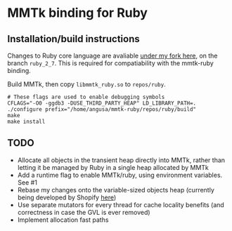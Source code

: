# MMTk binding for Ruby

## Installation/build instructions

Changes to Ruby core language are avaliable [under my fork here](https://github.com/angussidney/ruby), on the branch `ruby_2_7`. This is required for compatiability with the mmtk-ruby binding.

Build MMTk, then copy `libmmtk_ruby.so` to `repos/ruby`.

```
# These flags are used to enable debugging symbols
CFLAGS="-O0 -ggdb3 -DUSE_THIRD_PARTY_HEAP" LD_LIBRARY_PATH=. ./configure prefix="/home/angusa/mmtk-ruby/repos/ruby/build"
make
make install
```

## TODO
 - Allocate all objects in the transient heap directly into MMTk, rather than letting it be managed by Ruby in a single heap allocated by MMTk
 - Add a runtime flag to enable MMTk/ruby, using environment variables. See #1
 - Rebase my changes onto the variable-sized objects heap (currently being developed by Shopify [here](https://github.com/Shopify/ruby/commits/mvh-pz-variable-width-allocation))
 - Use separate mutators for every thread for cache locality benefits (and correctness in case the GVL is ever removed)
 - Implement allocation fast paths